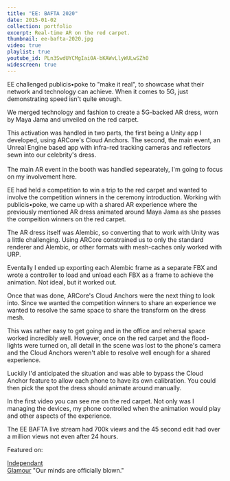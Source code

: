 ```yaml
---
title: "EE: BAFTA 2020"
date: 2015-01-02
collection: portfolio
excerpt: Real-time AR on the red carpet.
thumbnail: ee-bafta-2020.jpg
video: true
playlist: true
youtube_id: PLn3SwdUYCMgIai0A-bKAWvLlyWULwSZh0
widescreen: true
---
```


EE challenged publicis•poke to "make it real", to showcase what their network and technology can achieve. When it comes to 5G, just demonstrating speed isn't quite enough.

We merged technology and fashion to create a 5G-backed AR dress, worn by Maya Jama and unveiled on the red carpet.

This activation was handled in two parts, the first being a Unity app I developed, using ARCore's Cloud Anchors.
The second, the main event, an Unreal Engine based app with infra-red tracking cameras and reflectors sewn into our celebrity's dress.
<br><br>
The main AR event in the booth was handled sepearately, I'm going to focus on my involvement here.

EE had held a competition to win a trip to the red carpet and wanted to involve the competition winners in the ceremony introduction. Working with publicis•poke, we came up with a shared AR experience where the previously mentioned AR dress animated around Maya Jama as she passes the compeition winners on the red carpet.

The AR dress itself was Alembic, so converting that to work with Unity was a little challenging. Using ARCore constrained us to only the standard renderer and Alembic, or other formats with mesh-caches only worked with URP.

Eventally I ended up exporting each Alembic frame as a separate FBX and wrote a controller to load and unload each FBX as a frame to achieve the animation. Not ideal, but it worked out.

Once that was done, ARCore's Cloud Anchors were the next thing to look into. Since we wanted the competition winners to share an experience we wanted to resolve the same space to share the transform on the dress mesh.

This was rather easy to get going and in the office and rehersal space worked incredibly well. However, once on the red carpet and the flood-lights were turned on, all detail in the scene was lost to the phone's camera and the Cloud Anchors weren't able to resolve well enough for a shared experience.

Luckily I'd anticipated the situation and was able to bypass the Cloud Anchor feature to allow each phone to have its own calibration. You could then pick the spot the dress should animate around manually.

In the first video you can see me on the red carpet. Not only was I managing the devices, my phone controlled when the animation would play and other aspects of the experience.

The EE BAFTA live stream had 700k views and the 45 second edit had over a million views not even after 24 hours.

Featured on:

[Independant](https://www.independent.co.uk/life-style/fashion/maya-jama-dress-baftas-2020-5g-augmented-reality-richard-malone-a9313956.html)  
[Glamour](https://www.glamourmagazine.co.uk/gallery/maya-jama-baftas-2020-dress) "Our minds are officially blown."
